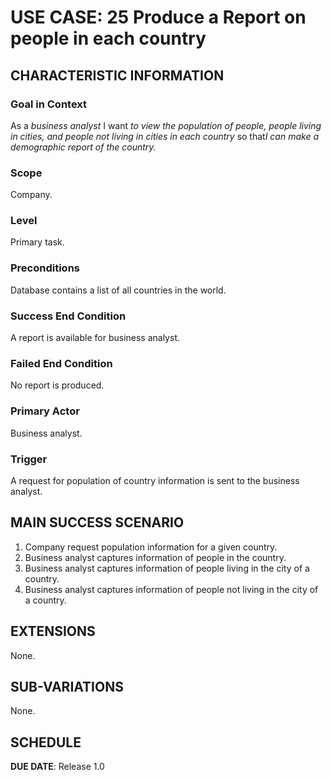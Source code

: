 # USE CASE: 25 Produce a Report on people in each country

## CHARACTERISTIC INFORMATION

### Goal in Context

As a *business analyst* I want *to view the population of people, people living in cities, and people not living in cities in each country* so that*I can make a demographic report of the country.*


### Scope

Company.

### Level

Primary task.

### Preconditions

Database contains a list of all countries in the world.

### Success End Condition

A report is available for business analyst.

### Failed End Condition

No report is produced.

### Primary Actor

Business analyst.

### Trigger

A request for population of country information is sent to the business analyst.

## MAIN SUCCESS SCENARIO

1. Company request population information for a given country.
2. Business analyst captures information of people in the country.
3. Business analyst captures information of people living in the city of a country.
4. Business analyst captures information of people not living in the city of a country.

## EXTENSIONS

None.

## SUB-VARIATIONS

None.

## SCHEDULE

**DUE DATE**: Release 1.0